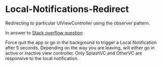 # Local-Notifications-Redirect
Redirecting to particular UIViewController using the observer pattern.

In answer to [Stack overflow question](http://stackoverflow.com/questions/31610896/controlling-which-view-controller-loads-after-receiving-a-push-notification-in-s/31612906#31612906)

Force quit the app or go in the background to trigger a Local Notification after 5 seconds. Depending on the way you are leaving, will either go in active or inactive view controller. Only SplashVC and OtherVC are responsive to the local notification. 
